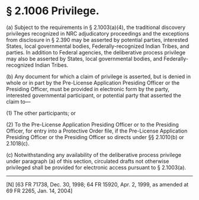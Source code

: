 # § 2.1006   Privilege.

(a) Subject to the requirements in § 2.1003(a)(4), the traditional discovery privileges recognized in NRC adjudicatory proceedings and the exceptions from disclosure in § 2.390 may be asserted by potential parties, interested States, local governmental bodies, Federally-recognized Indian Tribes, and parties. In addition to Federal agencies, the deliberative process privilege may also be asserted by States, local governmental bodies, and Federally-recognized Indian Tribes.


(b) Any document for which a claim of privilege is asserted, but is denied in whole or in part by the Pre-License Application Presiding Officer or the Presiding Officer, must be provided in electronic form by the party, interested governmental participant, or potential party that asserted the claim to—


(1) The other participants; or


(2) To the Pre-License Application Presiding Officer or to the Presiding Officer, for entry into a Protective Order file, if the Pre-License Application Presiding Officer or the Presiding Officer so directs under §§ 2.1010(b) or 2.1018(c).


(c) Notwithstanding any availability of the deliberative process privilege under paragraph (a) of this section, circulated drafts not otherwise privileged shall be provided for electronic access pursuant to § 2.1003(a).



---

[N] [63 FR 71738, Dec. 30, 1998; 64 FR 15920, Apr. 2, 1999, as amended at 69 FR 2265, Jan. 14, 2004]




